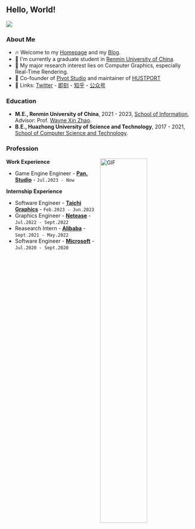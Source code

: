 ## Hello, World!

[![](https://s2.loli.net/2023/06/19/FZIAGlKNmpb45gW.png)](https://github.com/Zilize/V-PathTracer)

### About Me

- 🔥 Welcome to my [Homepage](https://czshang.cn) and my [Blog](https://moecode.com).
- 🤗 I'm currently a graduate student in [Renmin University of China](https://www.ruc.edu.cn).
- 🔭 My major research interest lies on Computer Graphics, especially Real-Time Rendering.
- 💪 Co-founder of [Pivot Studio](https://pivotstudio.cn) and maintainer of [HUSTPORT](https://hustport.com)
- 🍑 Links: [Twitter](https://twitter.com/moecoding) - [即刻](https://okjk.co/mhYnzp) - [知乎](https://www.zhihu.com/people/zhenbomy) - [公众号](https://mp.weixin.qq.com/s/R_v2zkv9VR5pM1K-RUmt8A)

### Education

- **M.E., Renmin University of China**, 2021 - 2023, [School of Information](http://info.ruc.edu.cn/), Advisor: Prof. [Wayne Xin Zhao](http://aibox.ruc.edu.cn/batmanfly).
- **B.E., Huazhong University of Science and Technology**, 2017 - 2021, [School of Computer Science and Technology](http://cs.hust.edu.cn/).

### Profession

<img align="right" alt="GIF" width="50%" src="https://github-readme-stats.vercel.app/api?username=Zilize&bg_color=30,a96fc5,2892DB&title_color=fff&text_color=fff&include_all_commits=true" />

**Work Experience**
- Game Engine Engineer - [**Pan. Studio**](https://weibo.com/u/7741328403) - `Jul.2023 - Now`

**Internship Experience**
- Software Engineer - [**Taichi Graphics**](https://taichi.graphics/) - `Feb.2023 - Jun.2023`
- Graphics Engineer - [**Netease**](http://game.163.com/) - `Jul.2022 - Sept.2022`
- Reasearch Intern - [**Alibaba**](https://damo.alibaba.com/) - `Sept.2021 - May.2022`
- Software Engineer - [**Microsoft**](https://www.microsoft.com/zh-cn/ard/aboutus/teams-STCA) - `Jul.2020 - Sept.2020`
